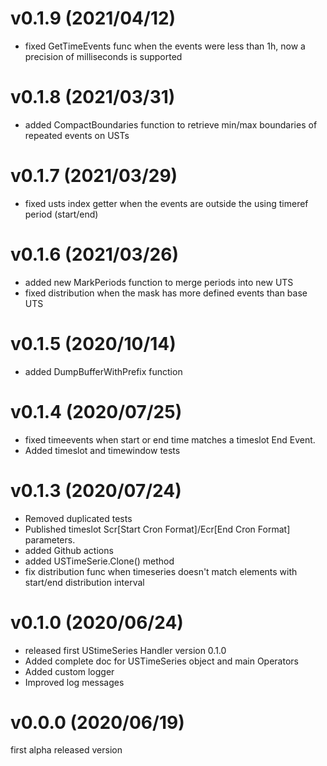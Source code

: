 # v0.1.9 (2021/04/12)

* fixed GetTimeEvents func when the events were less than 1h, now a precision of milliseconds is supported

# v0.1.8 (2021/03/31)

* added CompactBoundaries function to retrieve min/max boundaries of repeated events on USTs

# v0.1.7 (2021/03/29)

* fixed usts index getter when the events are outside the using timeref period (start/end)

# v0.1.6 (2021/03/26)

* added new MarkPeriods function to merge periods into new UTS
* fixed distribution when the mask has more defined events than base UTS

# v0.1.5 (2020/10/14)

* added DumpBufferWithPrefix function

# v0.1.4 (2020/07/25)

* fixed timeevents when start or end time matches a timeslot End Event.
* Added timeslot and timewindow tests

# v0.1.3 (2020/07/24)

* Removed duplicated tests
* Published timeslot Scr[Start Cron Format]/Ecr[End Cron Format] parameters.
* added Github actions
* added USTimeSerie.Clone() method
* fix distribution func when timeseries  doesn't match elements with  start/end distribution interval

# v0.1.0 (2020/06/24)

* released first UStimeSeries Handler version 0.1.0 
* Added complete doc for USTimeSeries object and main Operators
* Added custom logger
* Improved log messages

# v0.0.0 (2020/06/19)

first alpha released version
